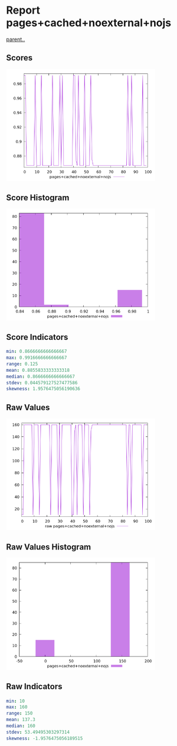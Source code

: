 # Report pages+cached+noexternal+nojs

[parent..](./..)  


## Scores

![score](./score.png)  

## Score Histogram

![hist](./hist.png)  

## Score Indicators

```yaml
min: 0.8666666666666667
max: 0.9916666666666667
range: 0.125
mean: 0.8855833333333318
median: 0.8666666666666667
stdev: 0.044579127527477586
skewness: 1.9576475056190636

```

## Raw Values

![raw](./raw.png)  

## Raw Values Histogram

![raw hist](./raw_hist.png)  

## Raw Indicators

```yaml
min: 10
max: 160
range: 150
mean: 137.3
median: 160
stdev: 53.49495303297314
skewness: -1.9576475056189515

```

<style>
  img {
    max-width: 80%;
  }
</style>
      
